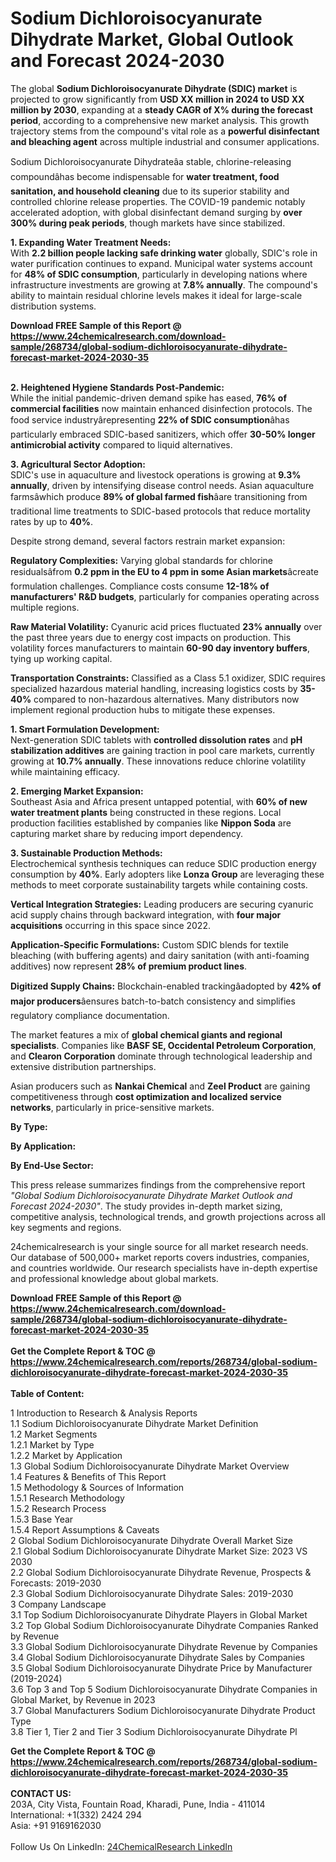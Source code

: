 <h1>Sodium Dichloroisocyanurate Dihydrate Market, Global Outlook and Forecast 2024-2030</h1><p>The global <strong>Sodium Dichloroisocyanurate Dihydrate (SDIC) market</strong> is projected to grow significantly from <strong>USD XX million in 2024 to USD XX million by 2030</strong>, expanding at a <strong>steady CAGR of X% during the forecast period</strong>, according to a comprehensive new market analysis. This growth trajectory stems from the compound's vital role as a <strong>powerful disinfectant and bleaching agent</strong> across multiple industrial and consumer applications.</p><p>Sodium Dichloroisocyanurate Dihydrateâa stable, chlorine-releasing compoundâhas become indispensable for <strong>water treatment, food sanitation, and household cleaning</strong> due to its superior stability and controlled chlorine release properties. The COVID-19 pandemic notably accelerated adoption, with global disinfectant demand surging by <strong>over 300% during peak periods</strong>, though markets have since stabilized.</p><p><strong>1. Expanding Water Treatment Needs:</strong><br>
With <strong>2.2 billion people lacking safe drinking water</strong> globally, SDIC's role in water purification continues to expand. Municipal water systems account for <strong>48% of SDIC consumption</strong>, particularly in developing nations where infrastructure investments are growing at <strong>7.8% annually</strong>. The compound's ability to maintain residual chlorine levels makes it ideal for large-scale distribution systems.</p><div><b>Download FREE Sample of this Report @ 
            <a href="https://www.24chemicalresearch.com/download-sample/268734/global-sodium-dichloroisocyanurate-dihydrate-forecast-market-2024-2030-35">
            https://www.24chemicalresearch.com/download-sample/268734/global-sodium-dichloroisocyanurate-dihydrate-forecast-market-2024-2030-35</a></b></div><br><p><strong>2. Heightened Hygiene Standards Post-Pandemic:</strong><br>
While the initial pandemic-driven demand spike has eased, <strong>76% of commercial facilities</strong> now maintain enhanced disinfection protocols. The food service industryârepresenting <strong>22% of SDIC consumption</strong>âhas particularly embraced SDIC-based sanitizers, which offer <strong>30-50% longer antimicrobial activity</strong> compared to liquid alternatives.</p><p><strong>3. Agricultural Sector Adoption:</strong><br>
SDIC's use in aquaculture and livestock operations is growing at <strong>9.3% annually</strong>, driven by intensifying disease control needs. Asian aquaculture farmsâwhich produce <strong>89% of global farmed fish</strong>âare transitioning from traditional lime treatments to SDIC-based protocols that reduce mortality rates by up to <strong>40%</strong>.</p><p>Despite strong demand, several factors restrain market expansion:</p><p><strong>Regulatory Complexities:</strong> Varying global standards for chlorine residualsâfrom <strong>0.2 ppm in the EU to 4 ppm in some Asian markets</strong>âcreate formulation challenges. Compliance costs consume <strong>12-18% of manufacturers' R&amp;D budgets</strong>, particularly for companies operating across multiple regions.</p><p><strong>Raw Material Volatility:</strong> Cyanuric acid prices fluctuated <strong>23% annually</strong> over the past three years due to energy cost impacts on production. This volatility forces manufacturers to maintain <strong>60-90 day inventory buffers</strong>, tying up working capital.</p><p><strong>Transportation Constraints:</strong> Classified as a Class 5.1 oxidizer, SDIC requires specialized hazardous material handling, increasing logistics costs by <strong>35-40%</strong> compared to non-hazardous alternatives. Many distributors now implement regional production hubs to mitigate these expenses.</p><p><strong>1. Smart Formulation Development:</strong><br>
Next-generation SDIC tablets with <strong>controlled dissolution rates</strong> and <strong>pH stabilization additives</strong> are gaining traction in pool care markets, currently growing at <strong>10.7% annually</strong>. These innovations reduce chlorine volatility while maintaining efficacy.</p><p><strong>2. Emerging Market Expansion:</strong><br>
Southeast Asia and Africa present untapped potential, with <strong>60% of new water treatment plants</strong> being constructed in these regions. Local production facilities established by companies like <strong>Nippon Soda</strong> are capturing market share by reducing import dependency.</p><p><strong>3. Sustainable Production Methods:</strong><br>
Electrochemical synthesis techniques can reduce SDIC production energy consumption by <strong>40%</strong>. Early adopters like <strong>Lonza Group</strong> are leveraging these methods to meet corporate sustainability targets while containing costs.</p><p><strong>Vertical Integration Strategies:</strong> Leading producers are securing cyanuric acid supply chains through backward integration, with <strong>four major acquisitions</strong> occurring in this space since 2022.</p><p><strong>Application-Specific Formulations:</strong> Custom SDIC blends for textile bleaching (with buffering agents) and dairy sanitation (with anti-foaming additives) now represent <strong>28% of premium product lines</strong>.</p><p><strong>Digitized Supply Chains:</strong> Blockchain-enabled trackingâadopted by <strong>42% of major producers</strong>âensures batch-to-batch consistency and simplifies regulatory compliance documentation.</p><p>The market features a mix of <strong>global chemical giants and regional specialists</strong>. Companies like <strong>BASF SE, Occidental Petroleum Corporation</strong>, and <strong>Clearon Corporation</strong> dominate through technological leadership and extensive distribution partnerships.</p><p>Asian producers such as <strong>Nankai Chemical</strong> and <strong>Zeel Product</strong> are gaining competitiveness through <strong>cost optimization and localized service networks</strong>, particularly in price-sensitive markets.</p><p><strong>By Type:</strong></p><p><strong>By Application:</strong></p><p><strong>By End-Use Sector:</strong></p><p>This press release summarizes findings from the comprehensive report <em>"Global Sodium Dichloroisocyanurate Dihydrate Market Outlook and Forecast 2024-2030"</em>. The study provides in-depth market sizing, competitive analysis, technological trends, and growth projections across all key segments and regions.</p><p>24chemicalresearch is your single source for all market research needs. Our database of 500,000+ market reports covers industries, companies, and countries worldwide. Our research specialists have in-depth expertise and professional knowledge about global markets.</p><div><b>Download FREE Sample of this Report @ 
            <a href="https://www.24chemicalresearch.com/download-sample/268734/global-sodium-dichloroisocyanurate-dihydrate-forecast-market-2024-2030-35">
            https://www.24chemicalresearch.com/download-sample/268734/global-sodium-dichloroisocyanurate-dihydrate-forecast-market-2024-2030-35</a></b></div><br><div><b>Get the Complete Report & TOC @ 
            <a href="https://www.24chemicalresearch.com/reports/268734/global-sodium-dichloroisocyanurate-dihydrate-forecast-market-2024-2030-35">
            https://www.24chemicalresearch.com/reports/268734/global-sodium-dichloroisocyanurate-dihydrate-forecast-market-2024-2030-35</a></b></div><br>
            <b>Table of Content:</b><p>1 Introduction to Research & Analysis Reports<br />
    1.1 Sodium Dichloroisocyanurate Dihydrate Market Definition<br />
    1.2 Market Segments<br />
        1.2.1 Market by Type<br />
        1.2.2 Market by Application<br />
    1.3 Global Sodium Dichloroisocyanurate Dihydrate Market Overview<br />
    1.4 Features & Benefits of This Report<br />
    1.5 Methodology & Sources of Information<br />
        1.5.1 Research Methodology<br />
        1.5.2 Research Process<br />
        1.5.3 Base Year<br />
        1.5.4 Report Assumptions & Caveats<br />
2 Global Sodium Dichloroisocyanurate Dihydrate Overall Market Size<br />
    2.1 Global Sodium Dichloroisocyanurate Dihydrate Market Size: 2023 VS 2030<br />
    2.2 Global Sodium Dichloroisocyanurate Dihydrate Revenue, Prospects & Forecasts: 2019-2030<br />
    2.3 Global Sodium Dichloroisocyanurate Dihydrate Sales: 2019-2030<br />
3 Company Landscape<br />
    3.1 Top Sodium Dichloroisocyanurate Dihydrate Players in Global Market<br />
    3.2 Top Global Sodium Dichloroisocyanurate Dihydrate Companies Ranked by Revenue<br />
    3.3 Global Sodium Dichloroisocyanurate Dihydrate Revenue by Companies<br />
    3.4 Global Sodium Dichloroisocyanurate Dihydrate Sales by Companies<br />
    3.5 Global Sodium Dichloroisocyanurate Dihydrate Price by Manufacturer (2019-2024)<br />
    3.6 Top 3 and Top 5 Sodium Dichloroisocyanurate Dihydrate Companies in Global Market, by Revenue in 2023<br />
    3.7 Global Manufacturers Sodium Dichloroisocyanurate Dihydrate Product Type<br />
    3.8 Tier 1, Tier 2 and Tier 3 Sodium Dichloroisocyanurate Dihydrate Pl</p><div><b>Get the Complete Report & TOC @ 
            <a href="https://www.24chemicalresearch.com/reports/268734/global-sodium-dichloroisocyanurate-dihydrate-forecast-market-2024-2030-35">
            https://www.24chemicalresearch.com/reports/268734/global-sodium-dichloroisocyanurate-dihydrate-forecast-market-2024-2030-35</a></b></div><br><b>CONTACT US:</b><br>
            203A, City Vista, Fountain Road, Kharadi, Pune, India - 411014<br>
            International: +1(332) 2424 294<br>
            Asia: +91 9169162030 <br><br>
            Follow Us On LinkedIn: <a href="https://www.linkedin.com/company/24chemicalresearch/">24ChemicalResearch LinkedIn</a>
